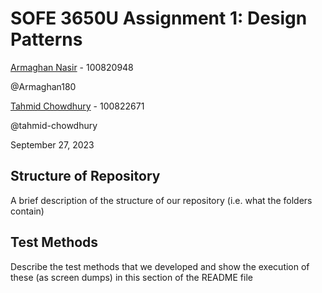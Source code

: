 # SOFE 3650U Assignment 1: Design Patterns
[Armaghan Nasir](https://github.com/Armaghan180) - 100820948

@Armaghan180

[Tahmid Chowdhury](https://github.com/tahmid-chowdhury) - 100822671

@tahmid-chowdhury

September 27, 2023

## Structure of Repository
A brief description of the structure of our repository (i.e. what the folders contain)

## Test Methods
Describe the test methods that we developed and show the execution of these (as screen dumps) in this section of the README file
